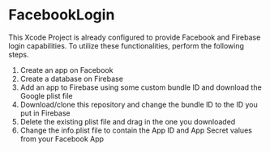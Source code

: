 # FacebookLogin

This Xcode Project is already configured to provide Facebook and Firebase login capabilities. To utilize these functionalities, perform the following steps.

1. Create an app on Facebook
2. Create a database on Firebase
3. Add an app to Firebase using some custom bundle ID and download the Google plist file
4. Download/clone this repository and change the bundle ID to the ID you put in Firebase
5. Delete the existing plist file and drag in the one you downloaded
6. Change the info.plist file to contain the App ID and App Secret values from your Facebook App
